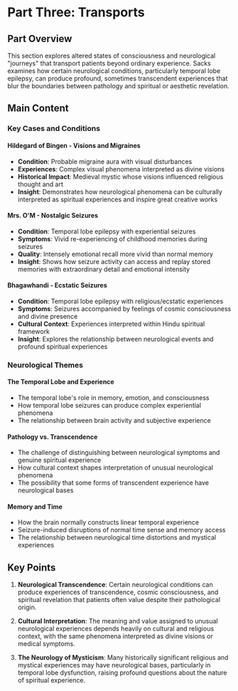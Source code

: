 # Part Three: Transports

## Part Overview
This section explores altered states of consciousness and neurological "journeys" that transport patients beyond ordinary experience. Sacks examines how certain neurological conditions, particularly temporal lobe epilepsy, can produce profound, sometimes transcendent experiences that blur the boundaries between pathology and spiritual or aesthetic revelation.

## Main Content

### Key Cases and Conditions

#### Hildegard of Bingen - Visions and Migraines
- **Condition**: Probable migraine aura with visual disturbances
- **Experiences**: Complex visual phenomena interpreted as divine visions
- **Historical Impact**: Medieval mystic whose visions influenced religious thought and art
- **Insight**: Demonstrates how neurological phenomena can be culturally interpreted as spiritual experiences and inspire great creative works

#### Mrs. O'M - Nostalgic Seizures
- **Condition**: Temporal lobe epilepsy with experiential seizures
- **Symptoms**: Vivid re-experiencing of childhood memories during seizures
- **Quality**: Intensely emotional recall more vivid than normal memory
- **Insight**: Shows how seizure activity can access and replay stored memories with extraordinary detail and emotional intensity

#### Bhagawhandi - Ecstatic Seizures
- **Condition**: Temporal lobe epilepsy with religious/ecstatic experiences
- **Symptoms**: Seizures accompanied by feelings of cosmic consciousness and divine presence
- **Cultural Context**: Experiences interpreted within Hindu spiritual framework
- **Insight**: Explores the relationship between neurological events and profound spiritual experiences

### Neurological Themes

#### The Temporal Lobe and Experience
- The temporal lobe's role in memory, emotion, and consciousness
- How temporal lobe seizures can produce complex experiential phenomena
- The relationship between brain activity and subjective experience

#### Pathology vs. Transcendence
- The challenge of distinguishing between neurological symptoms and genuine spiritual experience
- How cultural context shapes interpretation of unusual neurological phenomena
- The possibility that some forms of transcendent experience have neurological bases

#### Memory and Time
- How the brain normally constructs linear temporal experience
- Seizure-induced disruptions of normal time sense and memory access
- The relationship between neurological time distortions and mystical experiences

## Key Points

1. **Neurological Transcendence**: Certain neurological conditions can produce experiences of transcendence, cosmic consciousness, and spiritual revelation that patients often value despite their pathological origin.

2. **Cultural Interpretation**: The meaning and value assigned to unusual neurological experiences depends heavily on cultural and religious context, with the same phenomena interpreted as divine visions or medical symptoms.

3. **The Neurology of Mysticism**: Many historically significant religious and mystical experiences may have neurological bases, particularly in temporal lobe dysfunction, raising profound questions about the nature of spiritual experience.